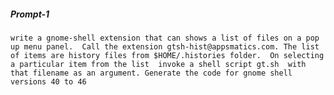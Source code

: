 ##### Prompt-1
    write a gnome-shell extension that can shows a list of files on a pop up menu panel.  Call the extension gtsh-hist@appsmatics.com. The list of items are history files from $HOME/.histories folder.  On selecting a particular item from the list  invoke a shell script gt.sh  with that filename as an argument. Generate the code for gnome shell versions 40 to 46
